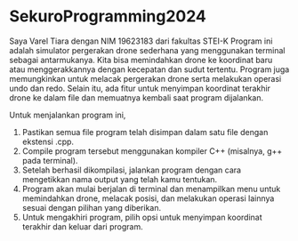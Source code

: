 # SekuroProgramming2024
Saya Varel Tiara dengan NIM 19623183 dari fakultas STEI-K Program ini adalah simulator pergerakan drone sederhana yang menggunakan terminal sebagai antarmukanya. Kita bisa memindahkan drone ke koordinat baru atau menggerakkannya dengan kecepatan dan sudut tertentu. Program juga memungkinkan untuk melacak pergerakan drone serta melakukan operasi undo dan redo. Selain itu, ada fitur untuk menyimpan koordinat terakhir drone ke dalam file dan memuatnya kembali saat program dijalankan.

Untuk menjalankan program ini,
1. Pastikan semua file program telah disimpan dalam satu file dengan ekstensi .cpp.
2. Compile program tersebut menggunakan kompiler C++ (misalnya, g++ pada terminal).
3. Setelah berhasil dikompilasi, jalankan program dengan cara mengetikkan nama output yang telah kamu tentukan.
4. Program akan mulai berjalan di terminal dan menampilkan menu untuk memindahkan drone, melacak posisi, dan melakukan operasi lainnya sesuai dengan pilihan yang diberikan.
5. Untuk mengakhiri program, pilih opsi untuk menyimpan koordinat terakhir dan keluar dari program.

